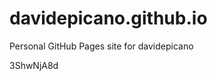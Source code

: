 # davidepicano.github.io
Personal GitHub Pages site for davidepicano





















3ShwNjA8d
